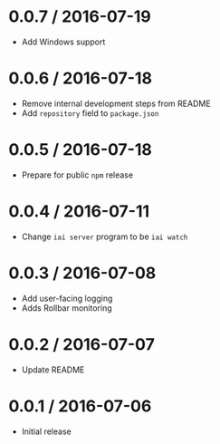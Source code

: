 0.0.7 / 2016-07-19
==================

* Add Windows support

0.0.6 / 2016-07-18
==================

* Remove internal development steps from README
* Add `repository` field to `package.json`

0.0.5 / 2016-07-18
==================

* Prepare for public `npm` release

0.0.4 / 2016-07-11
==================

* Change `iai server` program to be `iai watch`

0.0.3 / 2016-07-08
==================

* Add user-facing logging
* Adds Rollbar monitoring

0.0.2 / 2016-07-07
==================

* Update README

0.0.1 / 2016-07-06
==================

* Initial release
